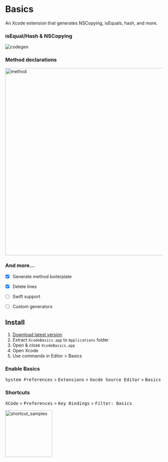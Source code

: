 # Basics
An Xcode extension that generates NSCopying, isEquals, hash, and more.

### isEqual/Hash & NSCopying
![codegen](https://cloud.githubusercontent.com/assets/9068730/20377488/d5f9427e-ac44-11e6-973f-2278b81f0d1d.gif)

### Method declarations
<img src="https://cloud.githubusercontent.com/assets/9068730/20377486/d5f7ce80-ac44-11e6-92eb-30f7f9bfab07.gif" width="600" alt="method" >

### And more...
- [x] Generate method boilerplate
- [x] Delete lines
- [ ] Swift support
- [ ] Custom generators


## Install
1. [Download latest version](https://github.com/b-yng/Basics/releases/latest)
2. Extract `XcodeBasics.app` to `Applications` folder
3. Open & close `XcodeBasics.app`
4. Open Xcode
5. Use commands in Editor > Basics

### Enable Basics
<kbd>System Preferences</kbd> > <kbd>Extensions</kbd> > <kbd>Xocde Source Editor</kbd> > <kbd>Basics</kbd>

### Shortcuts
<kbd>XCode</kbd> > <kbd>Preferences</kbd> > <kbd>Key Bindings</kbd> > <kbd>Filter: Basics</kbd>

<img src="https://cloud.githubusercontent.com/assets/9068730/20377487/d5f83c3a-ac44-11e6-8926-e6c060d828d8.png" width="150" alt="shortcut_samples" >
